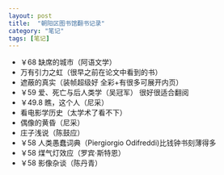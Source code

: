 ```yaml
---
layout: post
title:  "朝阳区图书馆翻书记录"
category: "笔记"
tags: [笔记]
---
```

- ￥68 缺席的城市（阿语文学）
- 万有引力之虹（很早之前在论文中看到的书）
- 遮蔽的真实（装帧超级好 全彩+有很多可展开内页）
- ￥59 爱、死亡与后人类学（吴冠军） 很好很适合翻阅
- ￥49.8 瞧，这个人（尼采）
- 看电影学历史（太学术了看不下）
- 偶像的黄昏（尼采）
- 庄子浅说（陈鼓应）
- ￥58 人类愚蠢词典（Piergiorgio Odifreddi)比钱钟书刻薄得多
- ￥58 煤气灯效应（罗宾·斯特恩）
- ￥58 影像杂谈（陈丹青）

<!--呜呜不能用qq空间当图床-->